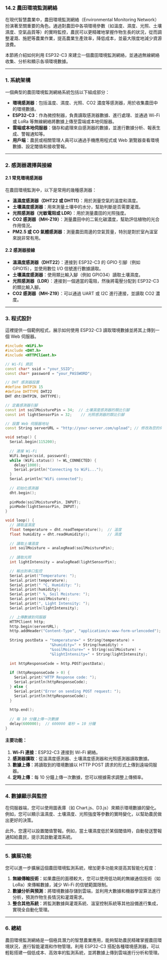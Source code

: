 ### 14.2 **農田環境監測網絡**

在現代智慧農業中，農田環境監測網絡（Environmental Monitoring Network）扮演著至關重要的角色。通過對農田中各項環境參數（如溫度、濕度、光照、土壤濕度、空氣品質等）的實時監控，農民可以更精確地掌握作物生長的狀況，從而調整灌溉、施肥等農業作業，提高農業生產效率，降低成本，並最大限度地減少資源浪費。

本節將介紹如何利用 ESP32-C3 來建立一個農田環境監測網絡，並通過無線網絡收集、分析和顯示各項環境數據。

---

### 1. **系統架構**

一個典型的農田環境監測網絡系統包括以下組成部分：

- **環境感測器**：包括溫度、濕度、光照、CO2 濃度等感測器，用於收集農田中的環境數據。
- **ESP32-C3**：作為微控制器，負責讀取感測器數據、進行處理、並通過 Wi-Fi 或 LoRa 等無線網絡將數據上傳至雲端或本地伺服器。
- **雲端或本地伺服器**：儲存和處理來自感測器的數據，並進行數據分析、報表生成、警報通知等。
- **用戶端**：農民或相關管理人員可以通過手機應用程式或 Web 瀏覽器查看環境數據、設定閾值和接收警報。

---

### 2. **感測器選擇與接線**

#### 2.1 **常見環境感測器**

在農田環境監測中，以下是常用的幾種感測器：

- **溫濕度感測器（DHT22 或 DHT11）**：用於測量空氣的溫度和濕度。
- **土壤濕度感測器**：用來測量土壤中的水分，幫助判斷是否需要灌溉。
- **光照感測器（光敏電阻或 LDR）**：用於測量農田的光照強度。
- **CO2 感測器（MH-Z19）**：測量農田中的二氧化碳濃度，幫助評估植物的光合作用情況。
- **PM2.5 或 CO 氣體感測器**：測量農田周邊的空氣質量，特別是對於室內溫室來說非常有用。

#### 2.2 **感測器接線**

- **溫濕度感測器（DHT22）**：連接到 ESP32-C3 的 GPIO 引腳（例如 GPIO15），並使用數位 I/O 信號進行數據讀取。
- **土壤濕度感測器**：使用類比輸入腳（例如 GPIO34）讀取土壤濕度。
- **光照感測器（LDR）**：連接到一個適當的電阻，然後將電壓分配到 ESP32-C3 的類比輸入腳。
- **CO2 感測器（MH-Z19）**：可以通過 UART 或 I2C 進行連接，並讀取 CO2 濃度。

---

### 3. **程式設計**

這裡提供一個範例程式，展示如何使用 ESP32-C3 讀取環境數據並將其上傳到一個 Web 伺服器。

```cpp
#include <WiFi.h>
#include <DHT.h>
#include <HTTPClient.h>

// Wi-Fi 資訊
const char* ssid = "your_SSID";
const char* password = "your_PASSWORD";

// DHT 感測器設置
#define DHTPIN 15
#define DHTTYPE DHT22
DHT dht(DHTPIN, DHTTYPE);

// 定義感測器引腳
const int soilMoisturePin = 34;  // 土壤濕度感測器的類比引腳
const int lightSensorPin = 32;    // 光照感測器的類比引腳

// 設置 Web 伺服器地址
const String serverURL = "http://your-server.com/upload"; // 修改為您的伺服器地址

void setup() {
  Serial.begin(115200);
  
  // 連接 Wi-Fi
  WiFi.begin(ssid, password);
  while (WiFi.status() != WL_CONNECTED) {
    delay(1000);
    Serial.println("Connecting to WiFi...");
  }
  Serial.println("WiFi connected");
  
  // 初始化感測器
  dht.begin();
  
  pinMode(soilMoisturePin, INPUT);
  pinMode(lightSensorPin, INPUT);
}

void loop() {
  // 讀取溫濕度
  float temperature = dht.readTemperature();  // 溫度
  float humidity = dht.readHumidity();        // 濕度
  
  // 讀取土壤濕度
  int soilMoisture = analogRead(soilMoisturePin);
  
  // 讀取光照
  int lightIntensity = analogRead(lightSensorPin);

  // 輸出到串口監控
  Serial.print("Temperature: ");
  Serial.print(temperature);
  Serial.print(" °C, Humidity: ");
  Serial.print(humidity);
  Serial.print(" %, Soil Moisture: ");
  Serial.print(soilMoisture);
  Serial.print(", Light Intensity: ");
  Serial.println(lightIntensity);

  // 上傳數據到伺服器
  HTTPClient http;
  http.begin(serverURL);
  http.addHeader("Content-Type", "application/x-www-form-urlencoded");
  
  String postData = "temperature=" + String(temperature) +
                    "&humidity=" + String(humidity) +
                    "&soilMoisture=" + String(soilMoisture) +
                    "&lightIntensity=" + String(lightIntensity);
  
  int httpResponseCode = http.POST(postData);
  
  if (httpResponseCode > 0) {
    Serial.print("HTTP Response code: ");
    Serial.println(httpResponseCode);
  } else {
    Serial.print("Error on sending POST request: ");
    Serial.println(httpResponseCode);
  }
  
  http.end();
  
  // 每 10 分鐘上傳一次數據
  delay(600000);  // 600000 毫秒 = 10 分鐘
}
```

#### 主要功能：
1. **Wi-Fi 連接**：ESP32-C3 連接到 Wi-Fi 網絡。
2. **感測器讀取**：從溫濕度感測器、土壤濕度感測器和光照感測器讀取數據。
3. **數據上傳**：將讀取到的環境數據以 HTTP POST 請求的形式上傳到遠端伺服器。
4. **定時上傳**：每 10 分鐘上傳一次數據，您可以根據需求調整上傳頻率。

---

### 4. **數據顯示與監控**

在伺服器端，您可以使用圖表庫（如 Chart.js、D3.js）來顯示環境數據的變化。例如，您可以顯示溫濕度、土壤濕度、光照強度等參數的實時變化，以幫助農民做出更好的決策。

此外，您還可以設置閾值警報。例如，當土壤濕度低於某個閾值時，自動發送警報通知給農民，提示其啟動灌溉系統。

---

### 5. **擴展功能**

您可以進一步擴展這個農田環境監測系統，增加更多功能來提高其智能化程度：

1. **無線傳輸技術**：如果農田的面積較大，您可以使用低功耗的無線通信技術（如 LoRa）來傳輸數據，減少 Wi-Fi 的信號範圍限制。
2. **數據分析與預測**：將環境數據存儲到雲端，並利用大數據和機器學習算法進行分析，預測作物生長情況和灌溉需求。
3. **整合其他系統**：將監測數據與灌溉系統、溫室控制系統等其他設備進行集成，實現全自動化管理。

---

### 6. **總結**

農田環境監測網絡是一個極具潛力的智慧農業應用，能夠幫助農民精確掌握農田環境狀況，進行智能灌溉和作物管理。利用 ESP32-C3 搭配各種環境感測器，可以輕鬆搭建一個低成本、高效率的監測系統，並將數據上傳到雲端進行分析和管理。